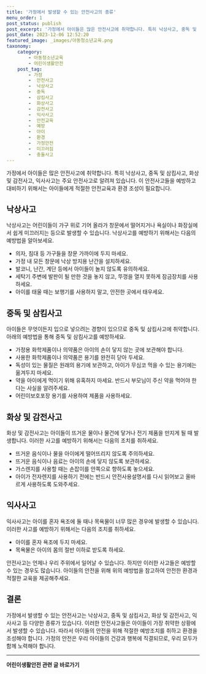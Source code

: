```yaml
---
title: '가정에서 발생할 수 있는 안전사고의 종류'
menu_order: 1
post_status: publish
post_excerpt: '가정에서 아이들은 많은 안전사고에 취약합니다. 특히 낙상사고, 중독 및 삼킴사고, 화상 및 감전사고, 익사사고는 주요 안전사고로 알려져 있습니다. 이 안전사고들을 예방하고 대비하기 위해서는 아이들에게 적절한 안전교육과 환경 조성이 필요합니다.'
post_date: 2023-12-06 12:52:20
featured_image: _images/아동청소년교육.png
taxonomy:
    category:
        - 아동청소년교육
        - 어린이생활안전
    post_tag:
        - 가정
        -  안전사고
        -  낙상사고
        -  중독
        -  삼킴사고
        -  화상사고
        -  감전사고
        -  익사사고
        -  안전교육
        -  예방
        -  아이
        -  환경
        -  가정안전
        -  미끄러짐
        -  충돌사고
---
```



가정에서 아이들은 많은 안전사고에 취약합니다. 특히 낙상사고, 중독 및 삼킴사고, 화상 및 감전사고, 익사사고는 주요 안전사고로 알려져 있습니다. 이 안전사고들을 예방하고 대비하기 위해서는 아이들에게 적절한 안전교육과 환경 조성이 필요합니다.

## 낙상사고

낙상사고는 어린이들이 가구 위로 기어 올라가 창문에서 떨어지거나 욕실이나 화장실에서 쉽게 미끄러지는 등으로 발생할 수 있습니다. 낙상사고를 예방하기 위해서는 다음의 예방법을 알아보세요.

- 의자, 침대 등 가구들을 창문 가까이에 두지 마세요.
- 가정 내 모든 창문에 낙상 방지용 난간을 설치하세요.
- 발코니, 난간, 계단 등에서 아이들이 놀지 않도록 유의하세요.
- 세탁기 주변에 발판이 될 만한 것을 놓지 않고, 뚜껑을 열지 못하게 잠금장치를 사용하세요.
- 아이를 태울 때는 보행기를 사용하지 말고, 안전한 곳에서 태우세요.

## 중독 및 삼킴사고

아이들은 무엇이든지 입으로 넣으려는 경향이 있으므로 중독 및 삼킴사고에 취약합니다. 아래의 예방법을 통해 중독 및 삼킴사고를 예방하세요.

- 가정용 화학제품이나 의약품은 아이의 손이 닿지 않는 곳에 보관해야 합니다.
- 사용한 화학제품이나 의약품은 용기를 완전히 닫아 두세요.
- 독성이 있는 물질은 원래의 용기에 보관하고, 아이가 무심코 먹을 수 있는 용기에는 옮겨두지 마세요.
- 약을 아이에게 먹이기 위해 유혹하지 마세요. 반드시 부모님이 주신 약을 먹어야 한다는 사실을 알려주세요.
- 어린이보호포장 용기를 사용하여 제품을 사용하세요.

## 화상 및 감전사고

화상 및 감전사고는 아이들이 뜨거운 물이나 물건에 닿거나 전기 제품을 만지게 될 때 발생합니다. 이러한 사고를 예방하기 위해서는 다음의 조치를 취하세요.

- 뜨거운 음식이나 물을 아이에게 떨어뜨리지 않도록 주의하세요.
- 뜨거운 음식이나 음료는 아이의 손에 닿지 않도록 보관하세요.
- 가스렌지를 사용할 때는 손잡이를 안쪽으로 향하도록 놓으세요.
- 아이가 전자렌지를 사용하기 전에는 반드시 안전사용설명서를 다시 읽어보고 올바르게 사용하도록 도와주세요.

## 익사사고

익사사고는 아이를 혼자 욕조에 둘 때나 목욕물이 너무 많은 경우에 발생할 수 있습니다. 이러한 사고를 예방하기 위해서는 다음의 조치를 취하세요.

- 아이를 혼자 욕조에 두지 마세요.
- 목욕물은 아이의 몸의 절반 이하로 받도록 하세요.

안전사고는 언제나 우리 주위에서 일어날 수 있습니다. 하지만 이러한 사고들은 예방할 수 있는 경우도 많습니다. 아이들의 안전을 위해 위의 예방법을 참고하여 안전한 환경과 적절한 교육을 제공해주세요.

## 결론

가정에서 발생할 수 있는 안전사고는 낙상사고, 중독 및 삼킴사고, 화상 및 감전사고, 익사사고 등 다양한 종류가 있습니다. 이러한 안전사고들은 아이들이 가장 취약한 상황에서 발생할 수 있습니다. 따라서 아이들의 안전을 위해 적절한 예방조치를 취하고 환경을 조성해야 합니다. 가정의 안전은 우리 아이들의 건강과 행복에 직결되므로, 우리 모두가 함께 노력해야 합니다.
<!-- wp:separator -->
<hr class="wp-block-separator has-alpha-channel-opacity"/>
<!-- /wp:separator -->

<!-- wp:group {"backgroundColor":"base","layout":{"type":"constrained"}} -->
<div class="wp-block-group has-base-background-color has-background"><!-- wp:paragraph {"align":"center","fontSize":"medium"} -->
<p class="has-text-align-center has-large-font-size"><strong>어린이생활안전 관련 글 바로가기</strong></p>
<!-- /wp:paragraph -->


<!-- wp:latest-posts
{"categories":[{"id":30736,"count":19,"description":"","link":"https://uknowlaw.com/category/%ec%96%b4%eb%a6%b0%ec%9d%b4%ec%83%9d%ed%99%9c%ec%95%88%ec%a0%84/","name":"어린이생활안전","slug":"어린이생활안전","taxonomy":"category","parent":0,"meta":[],"_links":{"self":[{"href":"https://uknowlaw.com/wp-json/wp/v2/categories/30736"}],"collection":[{"href":"https://uknowlaw.com/wp-json/wp/v2/categories"}],"about":[{"href":"https://uknowlaw.com/wp-json/wp/v2/taxonomies/category"}],"wp:post_type":[{"href":"https://uknowlaw.com/wp-json/wp/v2/posts?categories=30736"}],"curies":[{"name":"wp","href":"https://api.w.org/{rel}","templated":true}]}}],"postsToShow":100,"excerptLength":28,"postLayout":"grid","columns":2,"featuredImageAlign":"left","featuredImageSizeSlug":"large","fontSize":"small"} /--></div>
<!-- /wp:group -->